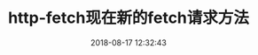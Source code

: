 ---
title: http-fetch现在新的fetch请求方法
date: 2018-08-17 12:32:43
tags: [Http, fetch]
categories: [Http]
description: http-fetch
---